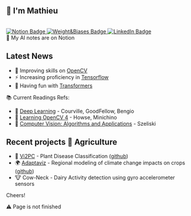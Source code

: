 <!--
- 👯 I’m looking to collaborate on ...
<div id="header" align="center">
  <img src="https://media.giphy.com/media/M9gbBd9nbDrOTu1Mqx/giphy.gif" width="100"/>
</div>
-->
## 👋  I'm Mathieu
<br>
<div id="badges">
  <a href="https://noiseless-sodalite-b3c.notion.site/AI-5dbc721eaff54ecb9cd238f8dc1a6b86">
    <img src="https://img.shields.io/badge/Notion-white?style=for-the-badge&logo=notion&logoColor=black" alt="Notion Badge"/>
  </a>
  <a href="https://wandb.ai/mjouffro">
    <img src="https://camo.githubusercontent.com/5c70f08219d50671f896067e1024b0db9dfca119304d0d977cbf273565be32fc/68747470733a2f2f696d672e736869656c64732e696f2f7374617469632f76313f7374796c653d666f722d7468652d6261646765266d6573736167653d576569676874732b2532362b42696173657326636f6c6f723d323232323232266c6f676f3d576569676874732b2532362b426961736573266c6f676f436f6c6f723d464642453030266c6162656c3d" alt="Weight&Biases Badge"/>
  </a>
  <a href="https://www.linkedin.com/in/mathieu-jouffroy/">
    <img src="https://img.shields.io/badge/LinkedIn-blue?style=for-the-badge&logo=linkedin&logoColor=white" alt="LinkedIn Badge"/>
  </a>
</div>
🚀 My AI notes are on Notion 

## Latest News
- 🌱 Improving skills on [OpenCV](https://opencv.org)
- ⚡️ Increasing proficiency in [Tensorflow](https://www.tensorflow.org/guide)
- 🤗 Having fun with [Transformers](https://huggingface.co/docs/transformers/index)

📚 Current Readings Refs:
- 📖 [Deep Learning](https://www.deeplearningbook.org) - Courville, GoodFellow, Bengio
- 📖 [Learning OpenCV 4](https://www.oreilly.com/library/view/learning-opencv-4/9781789531619) - Howse, Minichino
- 📖 [Computer Vision: Algorithms and Applications](https://szeliski.org/Book/) - Szeliski


## Recent projects 🌾 Agriculture 
- 🌽 [Vi2PC]() - Plant Disease Classification ([github]())
- 🌍 [Adaptaviz](https://www.adaptaviz.fr/) - Regional modeling of climate change impacts on crops ([github](https://github.com/owalid/adaptaviz))
- 🐮 Cow-Neck - Dairy Activity detection using gyro accelerometer sensors

Cheers!

⚠️ Page is not finished 

